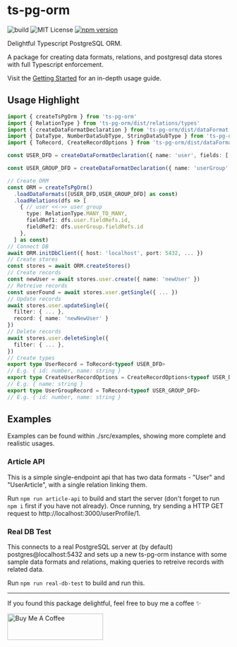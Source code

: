 # ts-pg-orm

![build](https://github.com/samhuk/ts-pg-orm/actions/workflows/build.yaml/badge.svg)
![MIT License](https://img.shields.io/badge/License-MIT-green.svg)
[![npm version](https://badge.fury.io/js/ts-pg-orm.svg)](https://badge.fury.io/js/ts-pg-orm)

Delightful Typescript PostgreSQL ORM.

A package for creating data formats, relations, and postgresql data stores with full Typescript enforcement.

Visit the [Getting Started](https://github.com/samhuk/ts-pg-orm/wiki/Getting-Started) for an in-depth usage guide.

## Usage Highlight

```typescript
import { createTsPgOrm } from 'ts-pg-orm'
import { RelationType } from 'ts-pg-orm/dist/relations/types'
import { createDataFormatDeclaration } from 'ts-pg-orm/dist/dataFormat'
import { DataType, NumberDataSubType, StringDataSubType } from 'ts-pg-orm/dist/dataFormat/types'
import { ToRecord, CreateRecordOptions } from 'ts-pg-orm/dist/dataFormat/types'

const USER_DFD = createDataFormatDeclaration({ name: 'user', fields: [...] } as const)

const USER_GROUP_DFD = createDataFormatDeclaration({ name: 'userGroup', fields: [...] } as const)

// Create ORM
const ORM = createTsPgOrm()
  .loadDataFormats([USER_DFD,USER_GROUP_DFD] as const)
  .loadRelations(dfs => [
    { // user <<->> user group
      type: RelationType.MANY_TO_MANY,
      fieldRef1: dfs.user.fieldRefs.id,
      fieldRef2: dfs.userGroup.fieldRefs.id
    },
  ] as const)
// Connect DB
await ORM.initDbClient({ host: 'localhost', port: 5432, ... })
// Create stores
const stores = await ORM.createStores()
// Create records
const newUser = await stores.user.create({ name: 'newUser' })
// Retreive records
const userFound = await stores.user.getSingle({ ... })
// Update records
await stores.user.updateSingle({
  filter: { ... },
  record: { name: 'newNewUser' }
})
// Delete records
await stores.user.deleteSingle({
  filter: { ... },
})
// Create types
export type UserRecord = ToRecord<typeof USER_DFD>
// E.g. { id: number, name: string }
export type CreateUserRecordOptions = CreateRecordOptions<typeof USER_DFD>
// E.g. { name: string }
export type UserGroupRecord = ToRecord<typeof USER_GROUP_DFD>
// E.g. { id: number, name: string }
```

## Examples

Examples can be found within ./src/examples, showing more complete and realistic usages.

### Article API

This is a simple single-endpoint api that has two data formats - "User" and "UserArticle", with a single relation linking them.

Run `npm run article-api` to build and start the server (don't forget to run `npm i` first if you have not already). Once running, try sending a HTTP GET request to http://localhost:3000/userProfile/1.

### Real DB Test

This connects to a real PostgreSQL server at (by default) postgres@localhost:5432 and sets up a new ts-pg-orm instance with some sample data formats and relations, making queries to retreive records with related data.

Run `npm run real-db-test` to build and run this.

---

If you found this package delightful, feel free to buy me a coffee ✨

<a href="https://www.buymeacoffee.com/samhuk" target="_blank"><img src="https://cdn.buymeacoffee.com/buttons/v2/default-yellow.png" alt="Buy Me A Coffee" style="height: 60px !important;width: 217px !important;" ></a>
